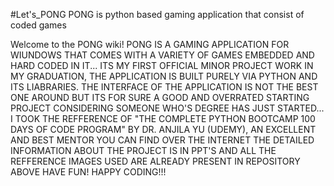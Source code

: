 #Let's_PONG
PONG is python based gaming application that consist of coded games

Welcome to the PONG wiki! 
PONG IS A GAMING APPLICATION FOR WIUNDOWS THAT COMES WITH A VARIETY OF GAMES EMBEDDED AND HARD CODED IN IT... 
ITS MY FIRST OFFICIAL MINOR PROJECT WORK IN MY GRADUATION, THE APPLICATION IS BUILT PURELY VIA PYTHON AND ITS LIABRARIES. 
THE INTERFACE OF THE APPLICATION IS NOT THE BEST ONE AROUND BUT ITS FOR SURE A GOOD AND OVERRATED STARTING PROJECT CONSIDERING SOMEONE WHO'S DEGREE HAS JUST STARTED... 
I TOOK THE REFFERENCE OF "THE COMPLETE PYTHON BOOTCAMP 100 DAYS OF CODE PROGRAM" BY DR. ANJILA YU (UDEMY), 
AN EXCELLENT AND BEST MENTOR YOU CAN FIND OVER THE INTERNET THE DETAILED INFORMATION ABOUT THE PROJECT IS IN PPT'S AND ALL THE REFFERENCE 
IMAGES USED ARE ALREADY PRESENT IN REPOSITORY ABOVE HAVE FUN! HAPPY CODING!!!
